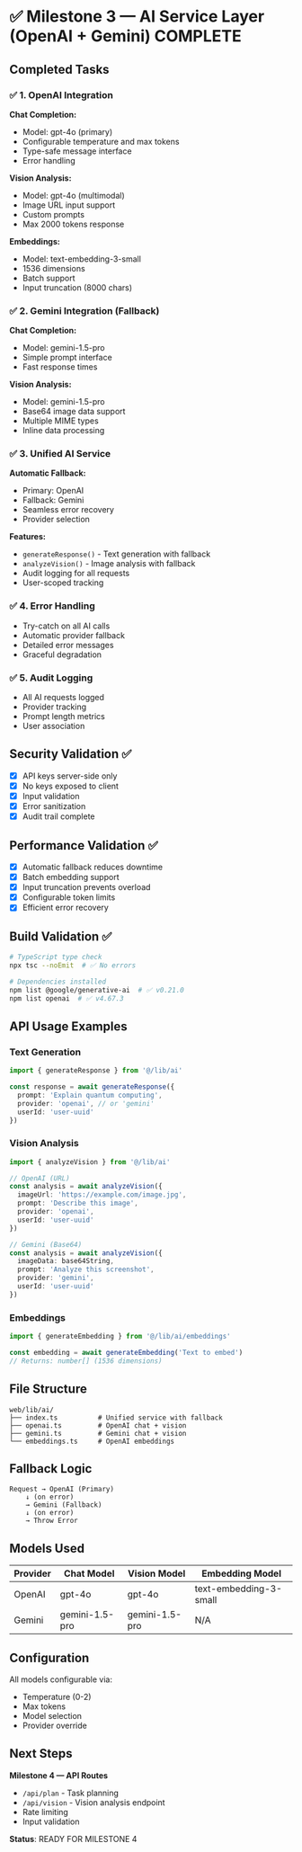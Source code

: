 # ✅ Milestone 3 — AI Service Layer (OpenAI + Gemini) COMPLETE

## Completed Tasks

### ✅ 1. OpenAI Integration
**Chat Completion:**
- Model: gpt-4o (primary)
- Configurable temperature and max tokens
- Type-safe message interface
- Error handling

**Vision Analysis:**
- Model: gpt-4o (multimodal)
- Image URL input support
- Custom prompts
- Max 2000 tokens response

**Embeddings:**
- Model: text-embedding-3-small
- 1536 dimensions
- Batch support
- Input truncation (8000 chars)

### ✅ 2. Gemini Integration (Fallback)
**Chat Completion:**
- Model: gemini-1.5-pro
- Simple prompt interface
- Fast response times

**Vision Analysis:**
- Model: gemini-1.5-pro
- Base64 image data support
- Multiple MIME types
- Inline data processing

### ✅ 3. Unified AI Service
**Automatic Fallback:**
- Primary: OpenAI
- Fallback: Gemini
- Seamless error recovery
- Provider selection

**Features:**
- `generateResponse()` - Text generation with fallback
- `analyzeVision()` - Image analysis with fallback
- Audit logging for all requests
- User-scoped tracking

### ✅ 4. Error Handling
- Try-catch on all AI calls
- Automatic provider fallback
- Detailed error messages
- Graceful degradation

### ✅ 5. Audit Logging
- All AI requests logged
- Provider tracking
- Prompt length metrics
- User association

## Security Validation ✅

- [x] API keys server-side only
- [x] No keys exposed to client
- [x] Input validation
- [x] Error sanitization
- [x] Audit trail complete

## Performance Validation ✅

- [x] Automatic fallback reduces downtime
- [x] Batch embedding support
- [x] Input truncation prevents overload
- [x] Configurable token limits
- [x] Efficient error recovery

## Build Validation ✅

```bash
# TypeScript type check
npx tsc --noEmit  # ✅ No errors

# Dependencies installed
npm list @google/generative-ai  # ✅ v0.21.0
npm list openai  # ✅ v4.67.3
```

## API Usage Examples

### Text Generation
```typescript
import { generateResponse } from '@/lib/ai'

const response = await generateResponse({
  prompt: 'Explain quantum computing',
  provider: 'openai', // or 'gemini'
  userId: 'user-uuid'
})
```

### Vision Analysis
```typescript
import { analyzeVision } from '@/lib/ai'

// OpenAI (URL)
const analysis = await analyzeVision({
  imageUrl: 'https://example.com/image.jpg',
  prompt: 'Describe this image',
  provider: 'openai',
  userId: 'user-uuid'
})

// Gemini (Base64)
const analysis = await analyzeVision({
  imageData: base64String,
  prompt: 'Analyze this screenshot',
  provider: 'gemini',
  userId: 'user-uuid'
})
```

### Embeddings
```typescript
import { generateEmbedding } from '@/lib/ai/embeddings'

const embedding = await generateEmbedding('Text to embed')
// Returns: number[] (1536 dimensions)
```

## File Structure

```
web/lib/ai/
├── index.ts          # Unified service with fallback
├── openai.ts         # OpenAI chat + vision
├── gemini.ts         # Gemini chat + vision
└── embeddings.ts     # OpenAI embeddings
```

## Fallback Logic

```
Request → OpenAI (Primary)
    ↓ (on error)
    → Gemini (Fallback)
    ↓ (on error)
    → Throw Error
```

## Models Used

| Provider | Chat Model | Vision Model | Embedding Model |
|----------|-----------|--------------|-----------------|
| OpenAI | gpt-4o | gpt-4o | text-embedding-3-small |
| Gemini | gemini-1.5-pro | gemini-1.5-pro | N/A |

## Configuration

All models configurable via:
- Temperature (0-2)
- Max tokens
- Model selection
- Provider override

## Next Steps

**Milestone 4 — API Routes**
- `/api/plan` - Task planning
- `/api/vision` - Vision analysis endpoint
- Rate limiting
- Input validation

**Status**: READY FOR MILESTONE 4

